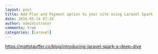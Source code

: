 ```yaml
---
layout: post
title: Add Plan and Payment option to your site using Laravel Spark
date: 2016-05-14 07:18
author: administrator
comments: true
categories: [Laravel]
---
```

<a href="https://mattstauffer.co/blog/introducing-laravel-spark-a-deep-dive">https://mattstauffer.co/blog/introducing-laravel-spark-a-deep-dive</a>
